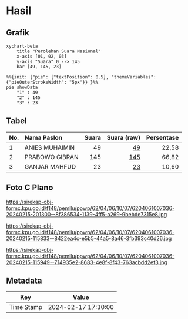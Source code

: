 # Hasil

## Grafik

```mermaid
xychart-beta
    title "Perolehan Suara Nasional"
    x-axis [01, 02, 03]
    y-axis "Suara" 0 --> 145
    bar [49, 145, 23]
```

```mermaid
%%{init: {"pie": {"textPosition": 0.5}, "themeVariables": {"pieOuterStrokeWidth": "5px"}} }%%
pie showData
    "1" : 49
    "2" : 145
    "3" : 23
```

## Tabel

| No. | Nama Paslon    | Suara | Suara (raw) | Persentase |
|:--- |:-------------- | -----:| -----------:| ----------:|
| 1   | ANIES MUHAIMIN | 49    | [49][p-1]   | 22,58      |
| 2   | PRABOWO GIBRAN | 145   | [145][p-2]  | 66,82      |
| 3   | GANJAR MAHFUD  | 23    | [23][p-3]   | 10,60      |


[p-1]: https://github.com/gigit-pemilu/pemilu-2024/blob/main/pilpres/hitung-suara/sub/62-kalimantan-tengah/sub/04-barito-selatan/sub/06-dusun-selatan/sub/1007-hilir-seper/sub/036-tps/sub/paslon-1.txt
[p-2]: https://github.com/gigit-pemilu/pemilu-2024/blob/main/pilpres/hitung-suara/sub/62-kalimantan-tengah/sub/04-barito-selatan/sub/06-dusun-selatan/sub/1007-hilir-seper/sub/036-tps/sub/paslon-2.txt
[p-3]: https://github.com/gigit-pemilu/pemilu-2024/blob/main/pilpres/hitung-suara/sub/62-kalimantan-tengah/sub/04-barito-selatan/sub/06-dusun-selatan/sub/1007-hilir-seper/sub/036-tps/sub/paslon-3.txt

## Foto C Plano

https://sirekap-obj-formc.kpu.go.id/f148/pemilu/ppwp/62/04/06/10/07/6204061007036-20240215-201300--8f386534-1139-4ff5-a269-9bebde7315e8.jpg

https://sirekap-obj-formc.kpu.go.id/f148/pemilu/ppwp/62/04/06/10/07/6204061007036-20240215-115833--8422ea4c-e5b5-44a5-8a46-3fb393c40d26.jpg

https://sirekap-obj-formc.kpu.go.id/f148/pemilu/ppwp/62/04/06/10/07/6204061007036-20240215-115949--714935e2-8683-4e8f-8f43-763acbdd2ef3.jpg


## Metadata

| Key        | Value               |
| ---------- | ------------------- |
| Time Stamp | 2024-02-17 17:30:00 |



